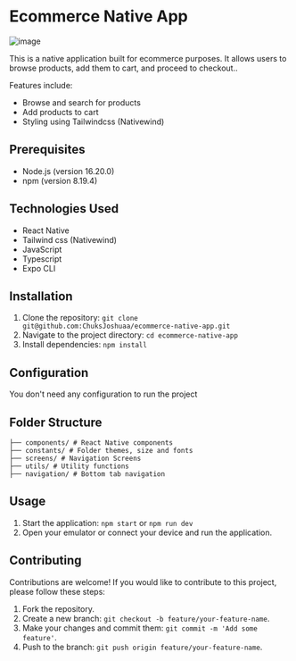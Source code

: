 # Ecommerce Native App

<img src="https://res.cloudinary.com/chuksmbanaso/image/upload/v1695815807/Screenshot_1695814976_djd8xy.png" title="Image" alt="image">

This is a native application built for ecommerce purposes. It allows users to browse products, add them to cart, and proceed to checkout..

Features include:

- Browse and search for products
- Add products to cart
- Styling using Tailwindcss (Nativewind)

## Prerequisites

- Node.js (version 16.20.0)
- npm (version 8.19.4)

## Technologies Used

- React Native
- Tailwind css (Nativewind)
- JavaScript
- Typescript
- Expo CLI

## Installation

1. Clone the repository: `git clone git@github.com:ChuksJoshuaa/ecommerce-native-app.git`
2. Navigate to the project directory: `cd ecommerce-native-app`
3. Install dependencies: `npm install`

## Configuration

You don't need any configuration to run the project

## Folder Structure

```
├── components/ # React Native components
├── constants/ # Folder themes, size and fonts
├── screens/ # Navigation Screens
├── utils/ # Utility functions
├── navigation/ # Bottom tab navigation

```

## Usage

1. Start the application: `npm start` or `npm run dev`
2. Open your emulator or connect your device and run the application.

## Contributing

Contributions are welcome! If you would like to contribute to this project, please follow these steps:

1. Fork the repository.
2. Create a new branch: `git checkout -b feature/your-feature-name`.
3. Make your changes and commit them: `git commit -m 'Add some feature'`.
4. Push to the branch: `git push origin feature/your-feature-name`.
